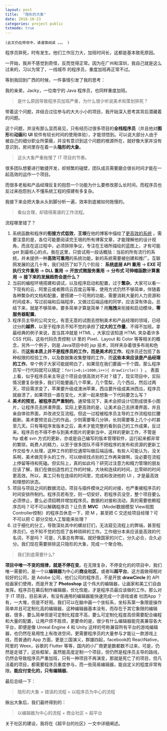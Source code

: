 ```yaml
---
layout: post
title:  "隐形的大象"
date: 2018-10-23
categories: project public
txtmode: true
---
```


`(此文仍在修改中，请谨慎阅读 。。。 )`


程序员猝死，时有发生。他们工作压力大，加班时间长，这都是基本致死原因。

一开始，我并不感觉到奇怪，反而觉得正常。因为在广州和深圳，我自己就是这么过来的，习以为常了，一线城市 的程序员，重度加班再正常不过。

等到我回到广西的时候，一件事情引发了我的思考： 

我的亲弟，Jacky，一位南宁的 Java 程序员，也同样重度加班。

>是什么原因导致程序员加班严重，为什么很少听说美术和策划猝死？

带着这个问题，并结合过往参与的大大小小的项目，我开始深入思考其背后潜藏着的问题。

这个问题，并没有那么显而易见，只有经历过很多项目的**全栈程序员**（并且他对**图形**和**动画**和 **UI** 软件有较长时间的使用体验），才能领悟到。可以说大部分人由于被自己的细分职业所蒙蔽，并没有意识到这个问题的根源所在，就好像大家并没有意识到，房间里存在着一头**隐形的大象**。

>这头大象严重拖慢了 IT 项目的节奏。

很多团队想要进行敏捷开发，却频繁的碰壁，团队成员需要磨合很长时间才能在一起高效的运作一个项目。

而很多老板和产品经理反复的抱怨一个功能为什么要修改那么长时间，而程序员也反过来抱怨别人不懂系统工程的搭建有多复杂。

我接下来会把大象从头到脚分析一遍，效率到底被如何拖慢的。

>看似合理，却错得离谱的工作流程。

流程哪里错了？

1. 系统函数和程序的**衔接方式低效**，**王垠**在他的博客中描绘了[更高效的系统](http://www.yinwang.org/blog-cn/2013/04/14/os-design) 。需要注意的是，各位可能要阅读完王垠的所有博客文章，才能理解他的设计视角，而且在这过程中，必须排除争议，专注在王垠所描绘的蓝图上，才有可能 get 到最核心的点。我在这里，只尝试用一段话概括：当前的所有流行的系统，并未提供一种**高效可重用**的系统功能，新的系统需要被创建和推广。互联网发展的这几十年，我们经历了如下几个阶段： **系统底层 API 重用** -> **EXE 可执行文件重用** -> **DLL 重用** -> **开放式微服务重用** -> **分布式  可伸缩函数计算重用** -> **接下来的发展趋势会是什么？** 
2. 当前的编程环境搭建和调试，以及程序启动和配置，过于**繁杂**。大家可以看一下现有的云，阿里云或者腾讯云百度云等等，使用方式仍然不够简单，伴随着各种繁杂的文档和配置，要搭建一个可用的功能，需要消耗大量的人力资源和时间成本，写过前端和后端程序，又做过后端运维的同学，应该深有体会。总结下来，就是不够简单。要多简单才算是简单？用**拖拽**来衔接和启动模块，**零服务器配置**。
3. 程序员主导的公司文化，有意无意的试图去控制美术和产品经理的领域，已经过分的**越界**，以至于程序员不知不觉的承担了**过大的工作量**，不得不加班。拿最经典的例子来说，首当其冲就是 HTML ，大家应该知道 HTML 夹杂着许多 CSS 代码，这些代码负责控制 UI 里的 Pixel、Layout 和 Color 等等相关的概念，另外一个例子，则是 Java项目中的 jsp 技术，同样夹杂着很多布局和色彩，而**这些本质上并不是程序员的工作，而是美术的工作**。程序员还包揽了各种权限的校验工作，以及数据集收集整理的工作，而**这些本来应该是产品经理的工作**。举个例子大家可能就明白了，如果现在我们要画一千个圆，那么程序员写一行代码就可以搞定：`for(i=0;i<1000;i++){ drawCircle() } `。 表面上看，似乎程序员来主导这个项目会很高效对不对？错了，现实项目中，实际情况要复杂很多，我们可能要画几个苹果，几个雪梨，几个西瓜，然后过两天，项目需求变了，苹果要升级成澳洲苹果，西瓜要升级成美洲西瓜，程序员就崩溃了，如果项目一直在变化，大家一起来想象一下代码要怎么写？
4. **美术的预览，被程序员严重制约**。通常情况下，美术会把设计切割成很多小图片，让程序员去拼凑界面，实际上更高效的是，让美术自己去拼凑界面，并且亲自体验界面，并改进交互流程。但这一过程被程序员主导的工作流程给拦腰截断。美术要预览自己的作品，少则需要等几分钟，长则需要等上几个小时甚至几天。只有等程序发版本之后，美术才能完整的看到自己的工作成果，反过来，程序员也不得不参与到美术图片的更新当中，这样的更新工作，不管是 ftp 或者 svn 方式的更新，亦或是自己编写的版本管理软件，运行起来都非常的繁琐，耗费人的精力，以至于很多团队不得不把程序的发布和资源的更新工作交给专人处理，这种工作的职位通常叫做后端运维。有些人可能认为，没关系啊，美术做完手头的工作，可以继续找点别的工作再来做啊，没必要在流程上停留等待和死磕。但实际上，真的如此吗？研究过注意力和精力管理的朋友应该了解，我们在做创造性的工作的时候，大块和连续的时间，比零碎的时间更高效。所以，美工只有在连续的时间里，完成和改进他的 UI ，才是最高效和理想的状态。
5. 项目与项目之间的数据流动，项目与插件模块之间的对接，也严重被程序员的时间安排所制约。程序员若有空，则一切安好，若程序员没空，整个项目要么必须停止，要么必须招聘并增加程序员。数据的对接和流动，真的需要依赖程序员吗？可不可以解耦程序员？让负责 **MVC** （Model数据模型 View视图 Controller控制）的程序员休息一下，把 M ，甚至把 C 交还给项目经理？可不可以把 C 部分交给人工智能来处理？
6. 过于细化的分工，导致深处其中的螺丝钉们，无法窥见流程上的弊端，甚至程序员们，也不知不觉的包揽了各种琐碎的工作。工作细分本来应该是高效的代名词，不是吗？ 可是，凡事总有弊端，就好像国家的兴亡，分久必合，合久必分。我们现在需要排除这只隐形的大象，完成一个聚合物。


>我们到底需要什么?

**项目中唯一不变的规律，就是不停在变**。在无限复杂，不停变化的的项目中，我们唯一需要的，是一个以**编辑器**为中心的**商业社区**，或者叫**超平台**。这方面做得相对较好的公司，是 Adobe 公司，他们公司的程序员，不是开放 **drawCircle** 的 API 给画家们使用，而是开发了 **Photoshop** 这个伟大的编辑器，让画家和美工们自由发挥。程序员在幕后制作编辑器，优化性能，才是程序员最应该做的工作。那么对于 IT 项目，目前来讲，有没有通用的编辑器能快速完成一个游戏或者 社团App ？ 有，一大堆，但是不好用。我们可以在脑中画一个坐标系，坐标系第一象限是操作简单并且可定制化高的编辑器，这种编辑器基本没有，而存在于其它象限的编辑器，很多，要么简单但是可定制化程度不高，要么可定制化程度高但需要配合编程和大量的配置，让用户烦不胜烦，更要命的是，很少有什么编辑器能完美兼容各大平台，即便是像 Unreal Engine 4 和 Unity 这样的号称兼容所有平台的游戏编辑器，也仍然在易用性上有改进空间，更需要程序员的大量参与才能让一款游戏上线，而普通的 App 方面，更是三国演义，群雄四起，facebook的 ReactNative，阿里的 Weex，谷歌的 Flutter 等等，国内的小厂商更是数都数不过来，可是，仍然是走错了，这些框架，虽然能高度定制一个项目，但仍然是程序员主导的路线，仍然会导致程序员严重加班，只有一种项目不再演变，那就是死亡了的项目，但凡活着的项目，都需要程序员重度参与，而一些简易编辑器，能自定义的程度非常有限。**能应付变化的，只有编辑器**。

最后总结一下：

>隐形的大象 = 错误的流程 = 以程序员为中心的流程

揪出大象后，我们最终得到的：

>以编辑器为中心的流程 + 商业社区 = 超平台

关于社区的建设，我将在《超平台的社区》一文中详细阐述。